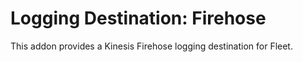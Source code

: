 # Logging Destination: Firehose
This addon provides a Kinesis Firehose logging destination for Fleet.

